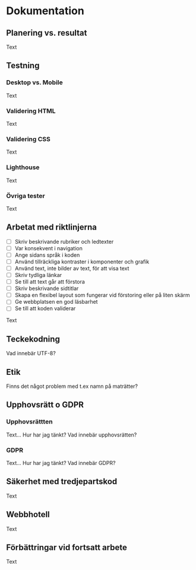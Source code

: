 # Dokumentation

## Planering vs. resultat

Text

## Testning

### Desktop vs. Mobile

Text

### Validering HTML

Text

### Validering CSS

Text

### Lighthouse

Text

### Övriga tester

Text

## Arbetat med riktlinjerna

- [ ] Skriv beskrivande rubriker och ledtexter
- [ ] Var konsekvent i navigation
- [ ] Ange sidans språk i koden
- [ ] Använd tillräckliga kontraster i komponenter och grafik
- [ ] Använd text, inte bilder av text, för att visa text
- [ ] Skriv tydliga länkar
- [ ] Se till att text går att förstora
- [ ] Skriv beskrivande sidtitlar
- [ ] Skapa en flexibel layout som fungerar vid förstoring eller på liten skärm
- [ ] Ge webbplatsen en god läsbarhet
- [ ] Se till att koden validerar

Text

## Teckekodning

Vad innebär UTF-8?

## Etik 

Finns det något problem med t.ex namn på maträtter?

## Upphovsrätt o GDPR

### Upphovsrättten

Text... Hur har jag tänkt? Vad innebär upphovsrätten?

### GDPR

Text... Hur har jag tänkt? Vad innebär GDPR?

## Säkerhet med tredjepartskod

Text

## Webbhotell

Text

## Förbättringar vid fortsatt arbete

Text
